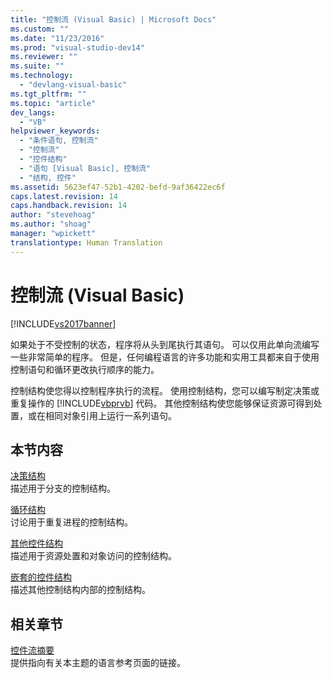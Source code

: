 ```yaml
---
title: "控制流 (Visual Basic) | Microsoft Docs"
ms.custom: ""
ms.date: "11/23/2016"
ms.prod: "visual-studio-dev14"
ms.reviewer: ""
ms.suite: ""
ms.technology: 
  - "devlang-visual-basic"
ms.tgt_pltfrm: ""
ms.topic: "article"
dev_langs: 
  - "VB"
helpviewer_keywords: 
  - "条件语句, 控制流"
  - "控制流"
  - "控件结构"
  - "语句 [Visual Basic], 控制流"
  - "结构, 控件"
ms.assetid: 5623ef47-52b1-4202-befd-9af36422ec6f
caps.latest.revision: 14
caps.handback.revision: 14
author: "stevehoag"
ms.author: "shoag"
manager: "wpickett"
translationtype: Human Translation
---
```

# 控制流 (Visual Basic)
[!INCLUDE[vs2017banner](../../../../csharp/includes/vs2017banner.md)]

如果处于不受控制的状态，程序将从头到尾执行其语句。  可以仅用此单向流编写一些非常简单的程序。  但是，任何编程语言的许多功能和实用工具都来自于使用控制语句和循环更改执行顺序的能力。  
  
 控制结构使您得以控制程序执行的流程。  使用控制结构，您可以编写制定决策或重复操作的 [!INCLUDE[vbprvb](../../../../csharp/programming-guide/concepts/linq/includes/vbprvb_md.md)] 代码。  其他控制结构使您能够保证资源可得到处置，或在相同对象引用上运行一系列语句。  
  
## 本节内容  
 [决策结构](../../../../visual-basic/programming-guide/language-features/control-flow/decision-structures.md)  
 描述用于分支的控制结构。  
  
 [循环结构](../../../../visual-basic/programming-guide/language-features/control-flow/loop-structures.md)  
 讨论用于重复进程的控制结构。  
  
 [其他控件结构](../../../../visual-basic/programming-guide/language-features/control-flow/other-control-structures.md)  
 描述用于资源处置和对象访问的控制结构。  
  
 [嵌套的控件结构](../../../../visual-basic/programming-guide/language-features/control-flow/nested-control-structures.md)  
 描述其他控制结构内部的控制结构。  
  
## 相关章节  
 [控件流摘要](../../../../visual-basic/language-reference/keywords/control-flow-summary.md)  
 提供指向有关本主题的语言参考页面的链接。